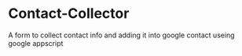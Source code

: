 # Contact-Collector
A form to collect contact info and adding it into google contact useing google appscript 
